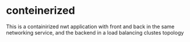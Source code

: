 # conteinerized
This is a containirized nwt application with front and back in the same networking service, and the backend in a load balancing clustes topology
